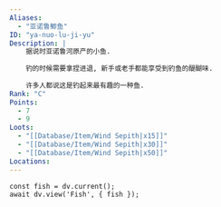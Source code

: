```yaml
---
Aliases:
  - "亚诺鲁鲫鱼"
ID: "ya-nuo-lu-ji-yu"
Description: |
    据说时亚诺鲁河原产的小鱼.
    
    钓的时候需要拿捏进退, 新手或老手都能享受到钓鱼的醍醐味.
    
    许多人都说这是钓起来最有趣的一种鱼.
Rank: "C"
Points:
  - 7
  - 9
Loots:
  - "[[Database/Item/Wind Sepith|x15]]"
  - "[[Database/Item/Wind Sepith|x30]]"
  - "[[Database/Item/Wind Sepith|x50]]"
Locations:
---
```

```dataviewjs
const fish = dv.current();
await dv.view('Fish', { fish });
```